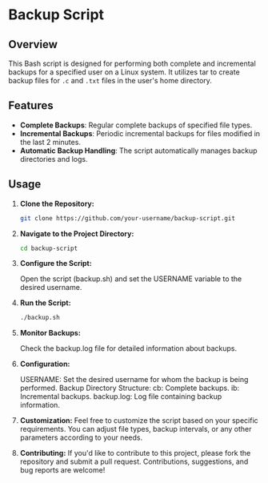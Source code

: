 # Backup Script

## Overview

This Bash script is designed for performing both complete and incremental backups for a specified user on a Linux system. It utilizes tar to create backup files for `.c` and `.txt` files in the user's home directory.

## Features

- **Complete Backups**: Regular complete backups of specified file types.
- **Incremental Backups**: Periodic incremental backups for files modified in the last 2 minutes.
- **Automatic Backup Handling**: The script automatically manages backup directories and logs.

## Usage

1. **Clone the Repository:**
   ```bash
   git clone https://github.com/your-username/backup-script.git

2. **Navigate to the Project Directory:**

    ```bash
    cd backup-script

3. **Configure the Script:**

    Open the script (backup.sh) and set the USERNAME variable to the desired username.

4. **Run the Script:**

    ```bash
    ./backup.sh

5. **Monitor Backups:**

    Check the backup.log file for detailed information about backups.

6. **Configuration:**

    USERNAME: Set the desired username for whom the backup is being performed.
    Backup Directory Structure:
    cb: Complete backups.
    ib: Incremental backups.
    backup.log: Log file containing backup information.

7. **Customization:**
    Feel free to customize the script based on your specific requirements. You can adjust file types, backup intervals, or any other parameters according to your needs.

8. **Contributing:**
    If you'd like to contribute to this project, please fork the repository and submit a pull request. Contributions, suggestions, and bug reports are welcome!

